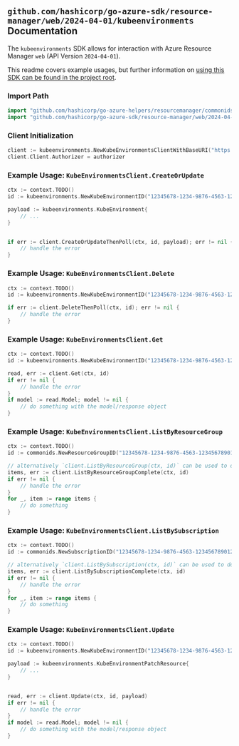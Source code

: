 
## `github.com/hashicorp/go-azure-sdk/resource-manager/web/2024-04-01/kubeenvironments` Documentation

The `kubeenvironments` SDK allows for interaction with Azure Resource Manager `web` (API Version `2024-04-01`).

This readme covers example usages, but further information on [using this SDK can be found in the project root](https://github.com/hashicorp/go-azure-sdk/tree/main/docs).

### Import Path

```go
import "github.com/hashicorp/go-azure-helpers/resourcemanager/commonids"
import "github.com/hashicorp/go-azure-sdk/resource-manager/web/2024-04-01/kubeenvironments"
```


### Client Initialization

```go
client := kubeenvironments.NewKubeEnvironmentsClientWithBaseURI("https://management.azure.com")
client.Client.Authorizer = authorizer
```


### Example Usage: `KubeEnvironmentsClient.CreateOrUpdate`

```go
ctx := context.TODO()
id := kubeenvironments.NewKubeEnvironmentID("12345678-1234-9876-4563-123456789012", "example-resource-group", "kubeEnvironmentName")

payload := kubeenvironments.KubeEnvironment{
	// ...
}


if err := client.CreateOrUpdateThenPoll(ctx, id, payload); err != nil {
	// handle the error
}
```


### Example Usage: `KubeEnvironmentsClient.Delete`

```go
ctx := context.TODO()
id := kubeenvironments.NewKubeEnvironmentID("12345678-1234-9876-4563-123456789012", "example-resource-group", "kubeEnvironmentName")

if err := client.DeleteThenPoll(ctx, id); err != nil {
	// handle the error
}
```


### Example Usage: `KubeEnvironmentsClient.Get`

```go
ctx := context.TODO()
id := kubeenvironments.NewKubeEnvironmentID("12345678-1234-9876-4563-123456789012", "example-resource-group", "kubeEnvironmentName")

read, err := client.Get(ctx, id)
if err != nil {
	// handle the error
}
if model := read.Model; model != nil {
	// do something with the model/response object
}
```


### Example Usage: `KubeEnvironmentsClient.ListByResourceGroup`

```go
ctx := context.TODO()
id := commonids.NewResourceGroupID("12345678-1234-9876-4563-123456789012", "example-resource-group")

// alternatively `client.ListByResourceGroup(ctx, id)` can be used to do batched pagination
items, err := client.ListByResourceGroupComplete(ctx, id)
if err != nil {
	// handle the error
}
for _, item := range items {
	// do something
}
```


### Example Usage: `KubeEnvironmentsClient.ListBySubscription`

```go
ctx := context.TODO()
id := commonids.NewSubscriptionID("12345678-1234-9876-4563-123456789012")

// alternatively `client.ListBySubscription(ctx, id)` can be used to do batched pagination
items, err := client.ListBySubscriptionComplete(ctx, id)
if err != nil {
	// handle the error
}
for _, item := range items {
	// do something
}
```


### Example Usage: `KubeEnvironmentsClient.Update`

```go
ctx := context.TODO()
id := kubeenvironments.NewKubeEnvironmentID("12345678-1234-9876-4563-123456789012", "example-resource-group", "kubeEnvironmentName")

payload := kubeenvironments.KubeEnvironmentPatchResource{
	// ...
}


read, err := client.Update(ctx, id, payload)
if err != nil {
	// handle the error
}
if model := read.Model; model != nil {
	// do something with the model/response object
}
```
